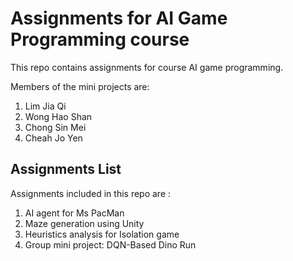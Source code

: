 # Assignments for AI Game Programming course 

This repo contains assignments for course AI game programming. 

Members of the mini projects are: 
1. Lim Jia Qi
2. Wong Hao Shan 
3. Chong Sin Mei
4. Cheah Jo Yen 

## Assignments List 
Assignments included in this repo are : 
1. AI agent for Ms PacMan 
2. Maze generation using Unity 
3. Heuristics analysis for Isolation game 
4. Group mini project: DQN-Based Dino Run
